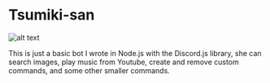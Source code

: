 # Tsumiki-san

![alt text][logo]

[logo]:https://orig00.deviantart.net/979a/f/2012/100/1/4/_acchi_kocchi__twitchy_twitchy_by_tach_ko-d4vo596.gif


This is just a basic bot I wrote in Node.js with the Discord.js library, she can search images, play music from Youtube, create and remove custom commands, and some other smaller commands.